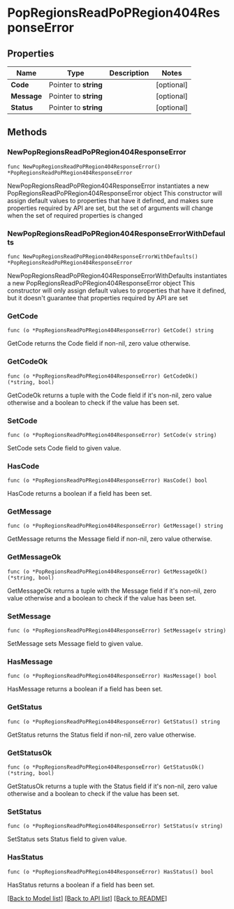 # PopRegionsReadPoPRegion404ResponseError

## Properties

Name | Type | Description | Notes
------------ | ------------- | ------------- | -------------
**Code** | Pointer to **string** |  | [optional] 
**Message** | Pointer to **string** |  | [optional] 
**Status** | Pointer to **string** |  | [optional] 

## Methods

### NewPopRegionsReadPoPRegion404ResponseError

`func NewPopRegionsReadPoPRegion404ResponseError() *PopRegionsReadPoPRegion404ResponseError`

NewPopRegionsReadPoPRegion404ResponseError instantiates a new PopRegionsReadPoPRegion404ResponseError object
This constructor will assign default values to properties that have it defined,
and makes sure properties required by API are set, but the set of arguments
will change when the set of required properties is changed

### NewPopRegionsReadPoPRegion404ResponseErrorWithDefaults

`func NewPopRegionsReadPoPRegion404ResponseErrorWithDefaults() *PopRegionsReadPoPRegion404ResponseError`

NewPopRegionsReadPoPRegion404ResponseErrorWithDefaults instantiates a new PopRegionsReadPoPRegion404ResponseError object
This constructor will only assign default values to properties that have it defined,
but it doesn't guarantee that properties required by API are set

### GetCode

`func (o *PopRegionsReadPoPRegion404ResponseError) GetCode() string`

GetCode returns the Code field if non-nil, zero value otherwise.

### GetCodeOk

`func (o *PopRegionsReadPoPRegion404ResponseError) GetCodeOk() (*string, bool)`

GetCodeOk returns a tuple with the Code field if it's non-nil, zero value otherwise
and a boolean to check if the value has been set.

### SetCode

`func (o *PopRegionsReadPoPRegion404ResponseError) SetCode(v string)`

SetCode sets Code field to given value.

### HasCode

`func (o *PopRegionsReadPoPRegion404ResponseError) HasCode() bool`

HasCode returns a boolean if a field has been set.

### GetMessage

`func (o *PopRegionsReadPoPRegion404ResponseError) GetMessage() string`

GetMessage returns the Message field if non-nil, zero value otherwise.

### GetMessageOk

`func (o *PopRegionsReadPoPRegion404ResponseError) GetMessageOk() (*string, bool)`

GetMessageOk returns a tuple with the Message field if it's non-nil, zero value otherwise
and a boolean to check if the value has been set.

### SetMessage

`func (o *PopRegionsReadPoPRegion404ResponseError) SetMessage(v string)`

SetMessage sets Message field to given value.

### HasMessage

`func (o *PopRegionsReadPoPRegion404ResponseError) HasMessage() bool`

HasMessage returns a boolean if a field has been set.

### GetStatus

`func (o *PopRegionsReadPoPRegion404ResponseError) GetStatus() string`

GetStatus returns the Status field if non-nil, zero value otherwise.

### GetStatusOk

`func (o *PopRegionsReadPoPRegion404ResponseError) GetStatusOk() (*string, bool)`

GetStatusOk returns a tuple with the Status field if it's non-nil, zero value otherwise
and a boolean to check if the value has been set.

### SetStatus

`func (o *PopRegionsReadPoPRegion404ResponseError) SetStatus(v string)`

SetStatus sets Status field to given value.

### HasStatus

`func (o *PopRegionsReadPoPRegion404ResponseError) HasStatus() bool`

HasStatus returns a boolean if a field has been set.


[[Back to Model list]](../README.md#documentation-for-models) [[Back to API list]](../README.md#documentation-for-api-endpoints) [[Back to README]](../README.md)


